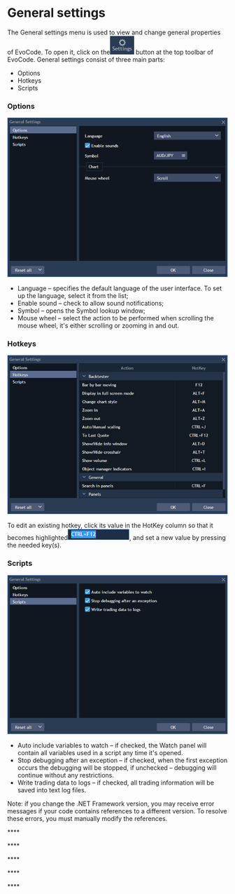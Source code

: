 # General settings

The General settings menu is used to view and change general properties of EvoCode. To open it, click on the![](../../.gitbook/assets/11%20%285%29.png)
button at the top toolbar of EvoCode. General settings consist of three main parts:

* Options
* Hotkeys
* Scripts

### **Options**

![](../../.gitbook/assets/1%20%2842%29.png)

* Language – specifies the default language of the user interface. To set up the language, select it from the list;
* Enable sound – check to allow sound notifications;
* Symbol – opens the Symbol lookup window;
* Mouse wheel – select the action to be performed when scrolling the mouse wheel, it's either scrolling or zooming in and out.

###  **Hotkeys**

![](../../.gitbook/assets/2%20%2840%29.png)

To edit an existing hotkey, click its value in the HotKey column so that it becomes highlighted![](../../.gitbook/assets/3%20%285%29.png), 
and set a new value by pressing the needed key\(s\).

### **Scripts**

![](../../.gitbook/assets/4%20%2813%29.png)

* Auto include variables to watch – if checked, the Watch panel will contain all variables used in a script any time it's opened.
* Stop debugging after an exception – if checked, when the first exception occurs the debugging will be stopped, if unchecked – debugging will continue without any restrictions.
* Write trading data to logs – if checked, all trading information will be saved into text log files.

Note: if you change the .NET Framework version, you may receive error messages if your code contains references to a different version. To resolve these errors, you must manually modify the references.

\*\*\*\*

\*\*\*\*

\*\*\*\*

\*\*\*\*

\*\*\*\*

